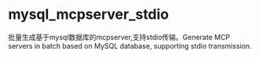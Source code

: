 # mysql_mcpserver_stdio
批量生成基于mysql数据库的mcpserver,支持stdio传输。Generate MCP servers in batch based on MySQL database, supporting stdio transmission.
